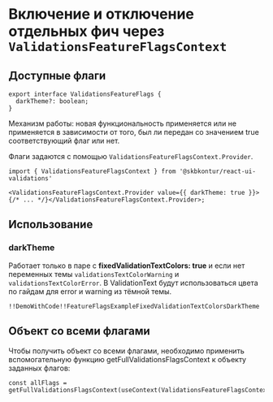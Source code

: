 # Включение и отключение отдельных фич через `ValidationsFeatureFlagsContext`

## Доступные флаги

    export interface ValidationsFeatureFlags {
      darkTheme?: boolean;
    }

Механизм работы: новая функциональность применяется или не применяется в зависимости от того, был ли передан со значением true соответствующий флаг или нет.

Флаги задаются с помощью `ValidationsFeatureFlagsContext.Provider`.

    import { ValidationsFeatureFlagsContext } from '@skbkontur/react-ui-validations'

    <ValidationsFeatureFlagsContext.Provider value={{ darkTheme: true }}>{/* ... */}</ValidationsFeatureFlagsContext.Provider>;

## Использование

### darkTheme

Работает только в паре с **fixedValidationTextColors: true** и если нет переменных темы `validationsTextColorWarning` и
`validationsTextColorError`.
В ValidationText будут использоваться цвета по гайдам для error и warning из тёмной темы.

    !!DemoWithCode!!FeatureFlagsExampleFixedValidationTextColorsDarkTheme

## Объект со всеми флагами

Чтобы получить объект со всеми флагами, необходимо применить вспомогательную функцию getFullValidationsFlagsContext к объекту заданных флагов:

    const allFlags = getFullValidationsFlagsContext(useContext(ValidationsFeatureFlagsContext));
